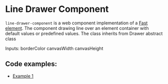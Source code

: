 # Line Drawer Component

`line-drawer-component` is a web component implementation of a [Fast element](https://www.fast.design/).
The component drawing line over an element container with default values or predefined values.
The class inherits from Drawer abstract class

Inputs:
borderColor
canvasWidth
canvasHeight


## Code examples:

-   [Example 1](../examples/example.html)